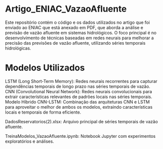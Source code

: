 # Artigo_ENIAC_VazaoAfluente
Este repositório contém o código e os dados utilizados no artigo que foi enviado ao ENIAC que está anexado em PDF, que aborda a análise e previsão de vazão afluente em sistemas hidrológicos.
O foco principal é no desenvolvimento de técnicas baseadas em redes neurais para melhorar a precisão das previsões de vazão afluente, utilizando séries temporais hidrológicas.

# Modelos Utilizados
LSTM (Long Short-Term Memory): Redes neurais recorrentes para capturar dependências temporais de longo prazo nas séries temporais de vazão.
CNN (Convolutional Neural Network): Redes neurais convolucionais para extrair características relevantes de padrões locais nas séries temporais.
Modelo Híbrido CNN-LSTM: Combinação das arquiteturas CNN e LSTM para aproveitar o melhor de ambos os modelos, extraindo características locais e temporais de forma eficiente.


DadosReservatorios(2).xlsx: Arquivo principal de séries temporais de vazão afluente.

TreinaModelos_VazaoAfluente.ipynb: Notebook Jupyter com experimentos exploratórios e análises.
